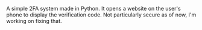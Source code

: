 A simple 2FA system made in Python. It opens a website on the user's phone to display the verification code. Not particularly secure as of now, I'm working on fixing that.
